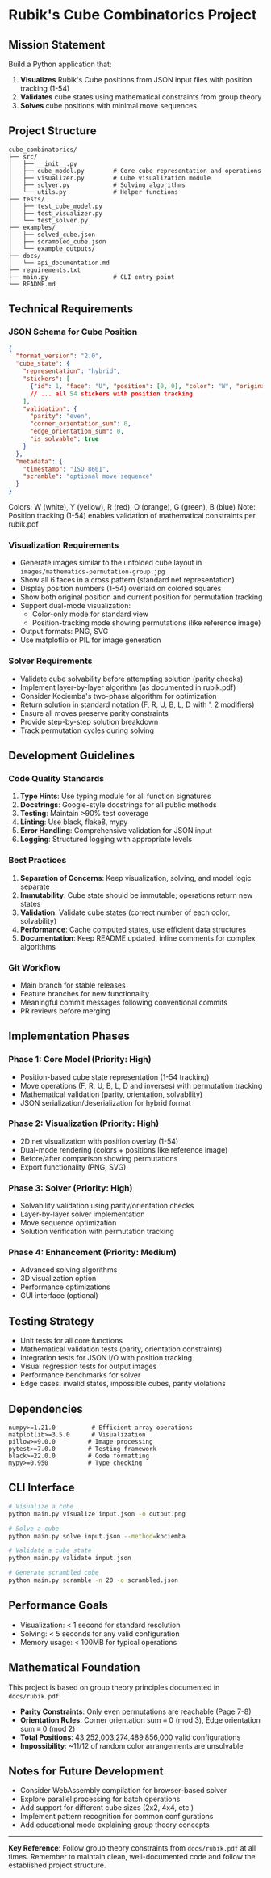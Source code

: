# Rubik's Cube Combinatorics Project

## Mission Statement
Build a Python application that:
1. **Visualizes** Rubik's Cube positions from JSON input files with position tracking (1-54)
2. **Validates** cube states using mathematical constraints from group theory
3. **Solves** cube positions with minimal move sequences

## Project Structure
```
cube_combinatorics/
├── src/
│   ├── __init__.py
│   ├── cube_model.py        # Core cube representation and operations
│   ├── visualizer.py        # Cube visualization module
│   ├── solver.py            # Solving algorithms
│   └── utils.py             # Helper functions
├── tests/
│   ├── test_cube_model.py
│   ├── test_visualizer.py
│   └── test_solver.py
├── examples/
│   ├── solved_cube.json
│   ├── scrambled_cube.json
│   └── example_outputs/
├── docs/
│   └── api_documentation.md
├── requirements.txt
├── main.py                  # CLI entry point
└── README.md
```

## Technical Requirements

### JSON Schema for Cube Position
```json
{
  "format_version": "2.0",
  "cube_state": {
    "representation": "hybrid",
    "stickers": [
      {"id": 1, "face": "U", "position": [0, 0], "color": "W", "original_id": 1},
      // ... all 54 stickers with position tracking
    ],
    "validation": {
      "parity": "even",
      "corner_orientation_sum": 0,
      "edge_orientation_sum": 0,
      "is_solvable": true
    }
  },
  "metadata": {
    "timestamp": "ISO 8601",
    "scramble": "optional move sequence"
  }
}
```

Colors: W (white), Y (yellow), R (red), O (orange), G (green), B (blue)
Note: Position tracking (1-54) enables validation of mathematical constraints per rubik.pdf

### Visualization Requirements
- Generate images similar to the unfolded cube layout in `images/mathematics-permutation-group.jpg`
- Show all 6 faces in a cross pattern (standard net representation)
- Display position numbers (1-54) overlaid on colored squares
- Show both original position and current position for permutation tracking
- Support dual-mode visualization:
  - Color-only mode for standard view
  - Position-tracking mode showing permutations (like reference image)
- Output formats: PNG, SVG
- Use matplotlib or PIL for image generation

### Solver Requirements
- Validate cube solvability before attempting solution (parity checks)
- Implement layer-by-layer algorithm (as documented in rubik.pdf)
- Consider Kociemba's two-phase algorithm for optimization
- Return solution in standard notation (F, R, U, B, L, D with ', 2 modifiers)
- Ensure all moves preserve parity constraints
- Provide step-by-step solution breakdown
- Track permutation cycles during solving

## Development Guidelines

### Code Quality Standards
1. **Type Hints**: Use typing module for all function signatures
2. **Docstrings**: Google-style docstrings for all public methods
3. **Testing**: Maintain >90% test coverage
4. **Linting**: Use black, flake8, mypy
5. **Error Handling**: Comprehensive validation for JSON input
6. **Logging**: Structured logging with appropriate levels

### Best Practices
1. **Separation of Concerns**: Keep visualization, solving, and model logic separate
2. **Immutability**: Cube state should be immutable; operations return new states
3. **Validation**: Validate cube states (correct number of each color, solvability)
4. **Performance**: Cache computed states, use efficient data structures
5. **Documentation**: Keep README updated, inline comments for complex algorithms

### Git Workflow
- Main branch for stable releases
- Feature branches for new functionality
- Meaningful commit messages following conventional commits
- PR reviews before merging

## Implementation Phases

### Phase 1: Core Model (Priority: High)
- Position-based cube state representation (1-54 tracking)
- Move operations (F, R, U, B, L, D and inverses) with permutation tracking
- Mathematical validation (parity, orientation, solvability)
- JSON serialization/deserialization for hybrid format

### Phase 2: Visualization (Priority: High)
- 2D net visualization with position overlay (1-54)
- Dual-mode rendering (colors + positions like reference image)
- Before/after comparison showing permutations
- Export functionality (PNG, SVG)

### Phase 3: Solver (Priority: High)
- Solvability validation using parity/orientation checks
- Layer-by-layer solver implementation
- Move sequence optimization
- Solution verification with permutation tracking

### Phase 4: Enhancement (Priority: Medium)
- Advanced solving algorithms
- 3D visualization option
- Performance optimizations
- GUI interface (optional)

## Testing Strategy
- Unit tests for all core functions
- Mathematical validation tests (parity, orientation constraints)
- Integration tests for JSON I/O with position tracking
- Visual regression tests for output images
- Performance benchmarks for solver
- Edge cases: invalid states, impossible cubes, parity violations

## Dependencies
```
numpy>=1.21.0          # Efficient array operations
matplotlib>=3.5.0      # Visualization
pillow>=9.0.0         # Image processing
pytest>=7.0.0         # Testing framework
black>=22.0.0         # Code formatting
mypy>=0.950           # Type checking
```

## CLI Interface
```bash
# Visualize a cube
python main.py visualize input.json -o output.png

# Solve a cube
python main.py solve input.json --method=kociemba

# Validate a cube state
python main.py validate input.json

# Generate scrambled cube
python main.py scramble -n 20 -o scrambled.json
```

## Performance Goals
- Visualization: < 1 second for standard resolution
- Solving: < 5 seconds for any valid configuration
- Memory usage: < 100MB for typical operations

## Mathematical Foundation
This project is based on group theory principles documented in `docs/rubik.pdf`:
- **Parity Constraints**: Only even permutations are reachable (Page 7-8)
- **Orientation Rules**: Corner orientation sum ≡ 0 (mod 3), Edge orientation sum ≡ 0 (mod 2)
- **Total Positions**: 43,252,003,274,489,856,000 valid configurations
- **Impossibility**: ~11/12 of random color arrangements are unsolvable

## Notes for Future Development
- Consider WebAssembly compilation for browser-based solver
- Explore parallel processing for batch operations
- Add support for different cube sizes (2x2, 4x4, etc.)
- Implement pattern recognition for common configurations
- Add educational mode explaining group theory concepts

---
**Key Reference**: Follow group theory constraints from `docs/rubik.pdf` at all times.
Remember to maintain clean, well-documented code and follow the established project structure.